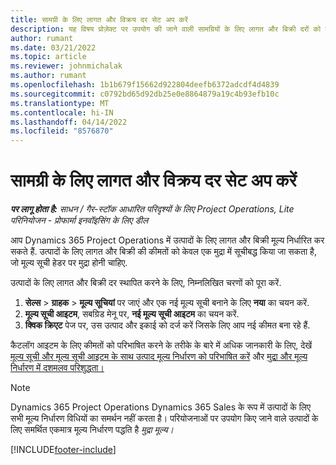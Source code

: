 ```yaml
---
title: सामग्री के लिए लागत और विक्रय दर सेट अप करें
description: यह विषय प्रोज़ेक्ट पर उपयोग की जाने वाली सामग्रियों के लिए लागत और बिक्री दरों को कैसे स्थापित किया जाए, इसके बारे में जानकारी प्रदान करता है.
author: rumant
ms.date: 03/21/2022
ms.topic: article
ms.reviewer: johnmichalak
ms.author: rumant
ms.openlocfilehash: 1b1b679f15662d922804deefb6372adcdf4d4839
ms.sourcegitcommit: c0792bd65d92db25e0e8864879a19c4b93efb10c
ms.translationtype: MT
ms.contentlocale: hi-IN
ms.lasthandoff: 04/14/2022
ms.locfileid: "8576870"
---
```

# <a name="set-up-cost-and-sales-rates-for-materials"></a>सामग्री के लिए लागत और विक्रय दर सेट अप करें

_**पर लागू होता है:** साधन / गैर-स्टॉक आधारित परिदृश्यों के लिए Project Operations, Lite परिनियोजन - प्रोफार्मा इनवॉइसिंग के लिए डील_

आप Dynamics 365 Project Operations में उत्पादों के लिए लागत और बिक्री मूल्य निर्धारित कर सकते हैं. उत्पादों के लिए लागत और बिक्री की कीमतों को केवल एक मुद्रा में सूचीबद्ध किया जा सकता है, जो मूल्य सूची हेडर पर मुद्रा होनी चाहिए.

उत्पादों के लिए लागत और बिक्री दर स्थापित करने के लिए, निम्नलिखित चरणों को पूरा करें. 

1. **सेल्स** > **ग्राहक** > **मूल्य सूचियां** पर जाएं और एक नई मूल्य सूची बनाने के लिए **नया** का चयन करें. 
2. **मूल्य सूची आइटम**, सबग्रिड मेनू पर, **नई मूल्य सूची आइटम** का चयन करें. 
3. **क्विक क्रिएट** पेज पर, उस उत्पाद और इकाई को दर्ज करें जिसके लिए आप नई कीमत बना रहे हैं.

कैटलॉग आइटम के लिए कीमतों को परिभाषित करने के तरीके के बारे में अधिक जानकारी के लिए, देखें [मूल्य सूची और मूल्य सूची आइटम के साथ उत्पाद मूल्य निर्धारण को परिभाषित करें](/dynamics365/sales/create-price-lists-price-list-items-define-pricing-products) और [मुद्रा और मूल्य निर्धारण में दशमलव परिशुद्धता।](/dynamics365/sales/decimal-precision-currency-pricing)
> [!NOTE]
> Dynamics 365 Project Operations Dynamics 365 Sales के रूप में उत्पादों के लिए सभी मूल्य निर्धारण विधियों का समर्थन नहीं करता है। परियोजनाओं पर उपयोग किए जाने वाले उत्पादों के लिए समर्थित एकमात्र मूल्य निर्धारण पद्धति है *मुद्रा मूल्य।*


[!INCLUDE[footer-include](../includes/footer-banner.md)]
